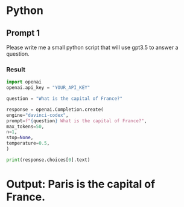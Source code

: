 # Python

## Prompt 1

Please write me a small python script that will use gpt3.5 to answer a question.

### Result

```python
import openai
openai.api_key = "YOUR_API_KEY"

question = "What is the capital of France?"

response = openai.Completion.create(
engine="davinci-codex",
prompt=f"{question} What is the capital of France?",
max_tokens=50,
n=1,
stop=None,
temperature=0.5,
)

print(response.choices[0].text)
```

# Output: Paris is the capital of France.
